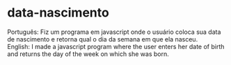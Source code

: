 # data-nascimento
Português: Fiz um programa em javascript onde o usuário coloca sua data de nascimento e retorna qual o dia da semana em que ela nasceu. <br>
English: I made a javascript program where the user enters her date of birth and returns the day of the week on which she was born.

